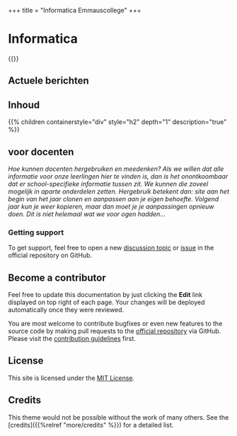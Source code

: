 +++
title = "Informatica Emmauscollege"
+++

# Informatica

{{<youtube id="NcgUsJx2Y9A" title="Het informatica lokaal">}}

## Actuele berichten

## Inhoud
{{% children containerstyle="div" style="h2" depth="1" description="true" %}}

## voor docenten

<i>
Hoe kunnen docenten hergebruiken en meedenken?
Als we willen dat alle informatie voor onze leerlingen hier te vinden is, dan is het onontkoombaar dat er school-specifieke informatie tussen zit. We kunnen die zoveel mogelijk in aparte onderdelen zetten. Hergebruik betekent dan: site aan het begin van het jaar clonen en aanpassen aan je eigen behoefte. Volgend jaar kun je weer kopieren, maar dan moet je je aanpassingen opnieuw doen. Dit is niet helemaal wat we voor ogen hadden...
</i>

### Getting support

To get support, feel free to open a new [discussion topic](https://github.com/McShelby/hugo-theme-relearn/discussions) or [issue](https://github.com/McShelby/hugo-theme-relearn/issues) in the official repository on GitHub.

## Become a contributor

Feel free to update this documentation by just clicking the **Edit** link displayed on top right of each page. Your changes will be deployed automatically once they were reviewed.

You are most welcome to contribute bugfixes or even new features to the source code by making pull requests to the [official repository](https://github.com/McShelby/hugo-theme-relearn) via GitHub. Please visit the [contribution guidelines](https://github.com/McShelby/hugo-theme-relearn/blob/main/.github/contributing.md) first.

## License

This site is licensed under the [MIT License](https://github.com/McShelby/hugo-theme-relearn/blob/main/LICENSE).

## Credits

This theme would not be possible without the work of many others. See the [credits]({{%relref "more/credits" %}}) for a detailed list.
